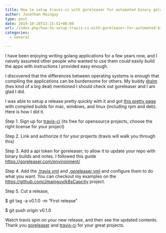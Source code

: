 ```yaml
---
title: How to setup travis-ci with goreleaser for automated binary golang releases
author: Jonathan Mainguy
type: post
date: 2019-10-28T13:15:51+00:00
url: /index.php/how-to-setup-travis-ci-with-goreleaser-for-automated-binary-golang-releases/
categories:
  - General

---
```

I have been enjoying writing golang applications for a few years now, and I naively assumed other people who wanted to use them could easily build the apps with instructions I provided easy enough.

I discovered that the differences between operating systems is enough that compiling the applications can be burdensome for others. My buddy [@slm][1] (hes kind of a big deal) mentioned I should check out goreleaser and I am glad I did.

I was able to setup a release pretty quickly with it and got [this pretty page][2] with compiled builds for mac, windows, and linux (including rpm and deb). Here is how I did it.

Step 1. Sign up for [travis-ci][3] (its free for opensource projects, choose the right license for your project)
  
Step 2. Link and authorize it for your projects (travis will walk you through this)
  
Step 3. Add a api token for goreleaser, to allow it to update your repo with binary builds and notes. I followed this guide <https://goreleaser.com/environment/>
  
Step 4. Add the [.travis.yml][4] and [.goreleaser.yml][5] and configure them to do what you want. You can checkout my examples on the <https://github.com/Jmainguy/k8sCapcity> project.
  
Step 5. Cut a release, 

$ git tag -a v0.1.0 -m &#8220;First release&#8221;
  
$ git push origin v0.1.0

Watch travis spin on your new release, and then see the updated contents. Thank you [goreleaser][6] and [travis-ci][7] for your great projects.

 [1]: https://unix.stackexchange.com/users/7453/slm
 [2]: https://github.com/Jmainguy/k8sCapcity/releases
 [3]: https://travis-ci.com/
 [4]: https://github.com/Jmainguy/k8sCapcity/blob/master/.travis.yml
 [5]: https://github.com/Jmainguy/k8sCapcity/blob/master/.goreleaser.yml
 [6]: https://goreleaser.com/
 [7]: http://travis-ci.com